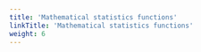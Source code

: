 ```yaml
---
title: 'Mathematical statistics functions'
linkTitle: 'Mathematical statistics functions'
weight: 6
---
```

